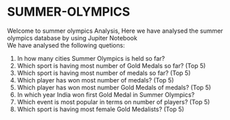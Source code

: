 # SUMMER-OLYMPICS

Welcome to summer olympics Analysis, Here we have analysed the summer olympics  database by  using Jupiter Notebook  
We have analysed the following quetions:
  1. In how many cities Summer Olympics is held so far?
  2. Which sport is having most number of Gold Medals so far? (Top 5)
  3. Which sport is having most number of medals so far? (Top 5)
  4. Which player has won most number of medals? (Top 5)
  5. Which player has won most number Gold Medals of medals? (Top 5)
  6. In which year India won first Gold Medal in Summer Olympics?
  7. Which event is most popular in terms on number of players? (Top 5)
  8. Which sport is having most female Gold Medalists? (Top 5)
